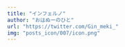 ```yaml
---
title: "インフェルノ"
author: "おはぬーのひと"
url: "https://twitter.com/Gin_meki_"
img: "posts_icon/007/icon.png"
---
```

